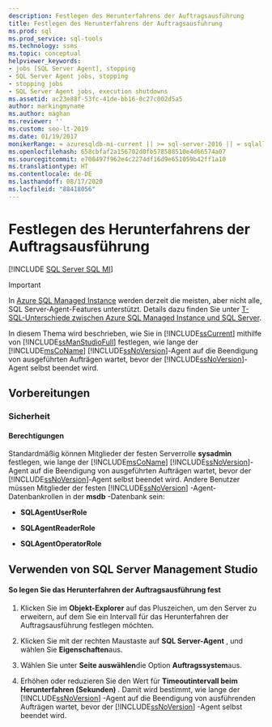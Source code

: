 ```yaml
---
description: Festlegen des Herunterfahrens der Auftragsausführung
title: Festlegen des Herunterfahrens der Auftragsausführung
ms.prod: sql
ms.prod_service: sql-tools
ms.technology: ssms
ms.topic: conceptual
helpviewer_keywords:
- jobs [SQL Server Agent], stopping
- SQL Server Agent jobs, stopping
- stopping jobs
- SQL Server Agent jobs, execution shutdowns
ms.assetid: ac23e88f-53fc-41de-bb16-0c27c002d5a5
author: markingmyname
ms.author: maghan
ms.reviewer: ''
ms.custom: seo-lt-2019
ms.date: 01/19/2017
monikerRange: = azuresqldb-mi-current || >= sql-server-2016 || = sqlallproducts-allversions
ms.openlocfilehash: 658cbfaf2a156702d0fb578588510e4d66574a07
ms.sourcegitcommit: e700497f962e4c2274df16d9e651059b42ff1a10
ms.translationtype: HT
ms.contentlocale: de-DE
ms.lasthandoff: 08/17/2020
ms.locfileid: "88418056"
---
```

# <a name="set-job-execution-shutdown"></a>Festlegen des Herunterfahrens der Auftragsausführung

[!INCLUDE [SQL Server SQL MI](../../includes/applies-to-version/sql-asdbmi.md)]

> [!IMPORTANT]  
> In [Azure SQL Managed Instance](https://docs.microsoft.com/azure/sql-database/sql-database-managed-instance) werden derzeit die meisten, aber nicht alle, SQL Server-Agent-Features unterstützt. Details dazu finden Sie unter [T-SQL-Unterschiede zwischen Azure SQL Managed Instance und SQL Server](https://docs.microsoft.com/azure/sql-database/sql-database-managed-instance-transact-sql-information#sql-server-agent).

In diesem Thema wird beschrieben, wie Sie in [!INCLUDE[ssCurrent](../../includes/sscurrent-md.md)] mithilfe von [!INCLUDE[ssManStudioFull](../../includes/ssmanstudiofull-md.md)] festlegen, wie lange der [!INCLUDE[msCoName](../../includes/msconame_md.md)] [!INCLUDE[ssNoVersion](../../includes/ssnoversion-md.md)]-Agent auf die Beendigung von ausgeführten Aufträgen wartet, bevor der [!INCLUDE[ssNoVersion](../../includes/ssnoversion-md.md)]-Agent selbst beendet wird.  
  
## <a name="before-you-begin"></a><a name="BeforeYouBegin"></a>Vorbereitungen  
  
### <a name="security"></a><a name="Security"></a>Sicherheit  
  
#### <a name="permissions"></a><a name="Permissions"></a>Berechtigungen  
Standardmäßig können Mitglieder der festen Serverrolle **sysadmin** festlegen, wie lange der [!INCLUDE[msCoName](../../includes/msconame_md.md)] [!INCLUDE[ssNoVersion](../../includes/ssnoversion-md.md)]-Agent auf die Beendigung von ausgeführten Aufträgen wartet, bevor der [!INCLUDE[ssNoVersion](../../includes/ssnoversion-md.md)]-Agent selbst beendet wird. Andere Benutzer müssen Mitglieder der festen [!INCLUDE[ssNoVersion](../../includes/ssnoversion-md.md)] -Agent-Datenbankrollen in der **msdb** -Datenbank sein:  
  
-   **SQLAgentUserRole**  
  
-   **SQLAgentReaderRole**  
  
-   **SQLAgentOperatorRole**  
  
## <a name="using-sql-server-management-studio"></a><a name="SSMSProcedure"></a>Verwenden von SQL Server Management Studio  
  
#### <a name="to-set-job-execution-shutdown"></a>So legen Sie das Herunterfahren der Auftragsausführung fest  
  
1.  Klicken Sie im **Objekt-Explorer** auf das Pluszeichen, um den Server zu erweitern, auf dem Sie ein Intervall für das Herunterfahren der Auftragsausführung festlegen möchten.  
  
2.  Klicken Sie mit der rechten Maustaste auf **SQL Server-Agent** , und wählen Sie **Eigenschaften**aus.  
  
3.  Wählen Sie unter **Seite auswählen**die Option **Auftragssystem**aus.  
  
4.  Erhöhen oder reduzieren Sie den Wert für **Timeoutintervall beim Herunterfahren (Sekunden)** . Damit wird bestimmt, wie lange der [!INCLUDE[ssNoVersion](../../includes/ssnoversion-md.md)] -Agent auf die Beendigung von ausführenden Aufträgen wartet, bevor der [!INCLUDE[ssNoVersion](../../includes/ssnoversion-md.md)] -Agent selbst beendet wird.  
  
